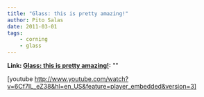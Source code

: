 ```yaml
---
title: "Glass: this is pretty amazing!"
author: Pito Salas
date: 2011-03-01
tags:
    - corning
    - glass
---
```


**Link: [Glass: this is pretty amazing!](None):** ""

[youtube
http://www.youtube.com/watch?v=6Cf7IL_eZ38&hl=en_US&feature=player_embedded&version=3]


